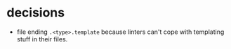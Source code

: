 # decisions
- file ending `.<type>.template` because linters can't cope with templating stuff in their files.